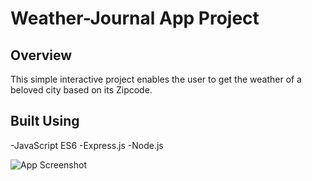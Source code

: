 # Weather-Journal App Project

## Overview

This simple interactive project enables the user to get the weather of a beloved city based on its Zipcode.

## Built Using

-JavaScript ES6
-Express.js
-Node.js

![App Screenshot](https://ibb.co/QYQy2zd)
